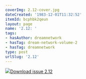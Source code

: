 ```yaml
---
coverImg: 2.12-cover.jpg
dateCreated: '1983-12-01T11:32:52'
itemId: bcphbk2qeun
layout: page
name: '2.12: '
tags:
- hasAuthor: dreamnetwork
- hasTag: dream-network-volume-2
- hasTag: dreamnetwork
type: post
urlSlug: '2.12'
---
```

<img class="card-journal-img" src="../images/2.12-rect.jpg"/><a href="../files/pdfs/Volume_2/2.12-Dream-Craft-Volume-2-No-12.pdf" download="">Download issue 2.12</a>